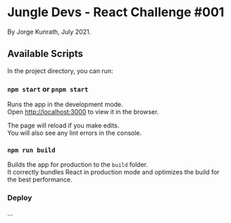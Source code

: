 # Jungle Devs - React Challenge #001

By Jorge Kunrath, July 2021.

## Available Scripts

In the project directory, you can run:

### `npm start` or `pnpm start`

Runs the app in the development mode.\
Open [http://localhost:3000](http://localhost:3000) to view it in the browser.

The page will reload if you make edits.\
You will also see any lint errors in the console.

### `npm run build`

Builds the app for production to the `build` folder.\
It correctly bundles React in production mode and optimizes the build for the best performance.

### Deploy

...
